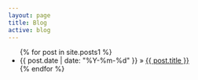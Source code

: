 ```yaml
---
layout: page
title: Blog
active: blog
---
```


<div>
<ul>
    {% for post in site.posts1 %}
      <li><span>{{ post.date | date: "%Y-%m-%d" }} &raquo; </span><a href="{{ post.url }}">{{ post.title }}</a></li>
    {% endfor %}
</ul>
</div>


